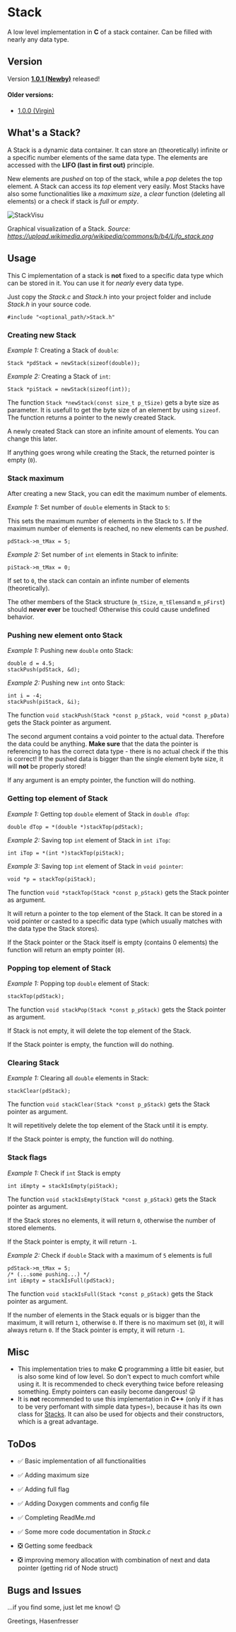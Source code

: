 # Stack
A low level implementation in **C** of a stack container. Can be filled with nearly any data type.

## Version

Version **[1.0.1 (Newby)](https://github.com/Hasenfresser/Stack/releases/tag/1.0.1)** released!

#### Older versions:

- [1.0.0 (Virgin)](https://github.com/Hasenfresser/Stack/releases/tag/1.0.0)


## What's a Stack?
A Stack is a dynamic data container. It can store an (theoretically) infinite or a specific number elements of the same data type.
The elements are accessed with the **LIFO (last in first out)** principle.

New elements are *pushed* on top of the stack, while a *pop* deletes the top element. A Stack can access its *top* element very easily.
Most Stacks have also some functionalities like a *maximum size*, a *clear* function (deleting all elements) or a check if stack is *full* or *empty*.

![StackVisu](https://upload.wikimedia.org/wikipedia/commons/b/b4/Lifo_stack.png)

Graphical visualization of a Stack.
*Source: https://upload.wikimedia.org/wikipedia/commons/b/b4/Lifo_stack.png*


## Usage

This C implementation of a stack is **not** fixed to a specific data type which can be stored in it. You can use it for *nearly* every data type.

Just copy the *Stack.c* and *Stack.h* into your project folder and include *Stack.h* in your source code.

```
#include "<optional_path/>Stack.h"
```

### Creating new Stack

*Example 1:* Creating a Stack of `double`:
```
Stack *pdStack = newStack(sizeof(double));
```


*Example 2:* Creating a Stack of `int`:
```
Stack *piStack = newStack(sizeof(int));
```

The function `Stack *newStack(const size_t p_tSize)` gets a byte size as parameter. It is usefull to get the byte size of an element by using `sizeof`.
The function returns a pointer to the newly created Stack.

A newly created Stack can store an infinite amount of elements. You can change this later.

If anything goes wrong while creating the Stack, the returned pointer is empty (`0`).


### Stack maximum

After creating a new Stack, you can edit the maximum number of elements.

*Example 1:* Set number of `double` elements in Stack to `5`:

This sets the maximum number of elements in the Stack to `5`.
If the maximum number of elements is reached, no new elements can be *pushed*.
```
pdStack->m_tMax = 5;
```

*Example 2:* Set number of `int` elements in Stack to infinite:
```
piStack->m_tMax = 0;
```

 If set to `0`, the stack can contain an infinte number of elements (theoretically).

The other members of the Stack structure (`m_tSize`, `m_tElems`and `m_pFirst`) should **never ever** be touched! Otherwise this could cause undefined behavior.


### Pushing new element onto Stack

*Example 1:* Pushing new `double` onto Stack:

```
double d = 4.5;
stackPush(pdStack, &d);
```

*Example 2:* Pushing new `int` onto Stack:

```
int i = -4;
stackPush(piStack, &i);
```

The function `void stackPush(Stack *const p_pStack, void *const p_pData)` gets the Stack pointer as argument. 

The second argument contains a void pointer to the actual data. Therefore the data could be anything. **Make sure** that the data the pointer is referencing to has the correct data type - there is no actual check if the this is correct!
If the pushed data is bigger than the single element byte size, it will **not** be properly stored!

If any argument is an empty pointer, the function will do nothing.


### Getting top element of Stack

*Example 1:* Getting top `double` element of Stack in `double dTop`:
```
double dTop = *(double *)stackTop(pdStack);
```

*Example 2:* Saving top `int` element of Stack in `int iTop`:
```
int iTop = *(int *)stackTop(piStack);
```

*Example 3:* Saving top `int` element of Stack in `void pointer`:
```
void *p = stackTop(piStack);
```

The function `void *stackTop(Stack *const p_pStack)` gets the Stack pointer as argument.

It will return a pointer to the top element of the Stack. It can be stored in a void pointer or casted to a specific data type (which usually matches with the data type the Stack stores).

If the Stack pointer or the Stack itself is empty (contains 0 elements) the function will return an empty pointer (`0`).

### Popping top element of Stack

*Example 1:* Popping top `double` element of Stack:
```
stackTop(pdStack);
```

The function `void stackPop(Stack *const p_pStack)` gets the Stack pointer as argument.

If Stack is not empty, it will delete the top element of the Stack.

If the Stack pointer is empty, the function will do nothing.


### Clearing Stack

*Example 1:* Clearing all `double` elements in Stack:
```
stackClear(pdStack);
```

The function `void stackClear(Stack *const p_pStack)` gets the Stack pointer as argument.

It will repetitively delete the top element of the Stack until it is empty.

If the Stack pointer is empty, the function will do nothing.


### Stack flags

*Example 1:* Check if `int` Stack is empty
```
int iEmpty = stackIsEmpty(piStack);
```

The function `void stackIsEmpty(Stack *const p_pStack)` gets the Stack pointer as argument.

If the Stack stores no elements, it will return `0`, otherwise the number of stored elements.

If the Stack pointer is empty, it will return `-1`.

*Example 2:* Check if `double` Stack with a maximum of `5` elements is full
```
pdStack->m_tMax = 5;
/* (...some pushing...) */
int iEmpty = stackIsFull(pdStack);
```

The function `void stackIsFull(Stack *const p_pStack)` gets the Stack pointer as argument.

If the number of elements in the Stack equals or is bigger than the maximum, it will return `1`, otherwise `0`.
If there is no maximum set (`0`), it will always return `0`.
If the Stack pointer is empty, it will return `-1`.

## Misc
- This implementation tries to make **C** programming a little bit easier, but is also some kind of low level. So don't expect to much comfort while using it. It is recommended to check everything twice before releasing something. Empty pointers can easily become dangerous! :stuck_out_tongue_winking_eye:
- It is **not** recommended to use this implementation in **C++** (only if it has to be very perfomant with simple data types=), because it has its own class for [Stacks](http://www.cplusplus.com/reference/stack/stack/). It can also be used for objects and their constructors, which is a great advantage.

## ToDos

- :white_check_mark: Basic implementation of all functionalities
- :white_check_mark: Adding maximum size 
- :white_check_mark: Adding full flag
- :white_check_mark: Adding Doxygen comments and config file
- :white_check_mark: Completing ReadMe.md
- :white_check_mark: Some more code documentation in *Stack.c* 

- :negative_squared_cross_mark: Getting some feedback 
- :negative_squared_cross_mark: improving memory allocation with combination of next and data pointer (getting rid of Node struct)

## Bugs and Issues

...if you find some, just let me know! :wink:


Greetings,
Hasenfresser
